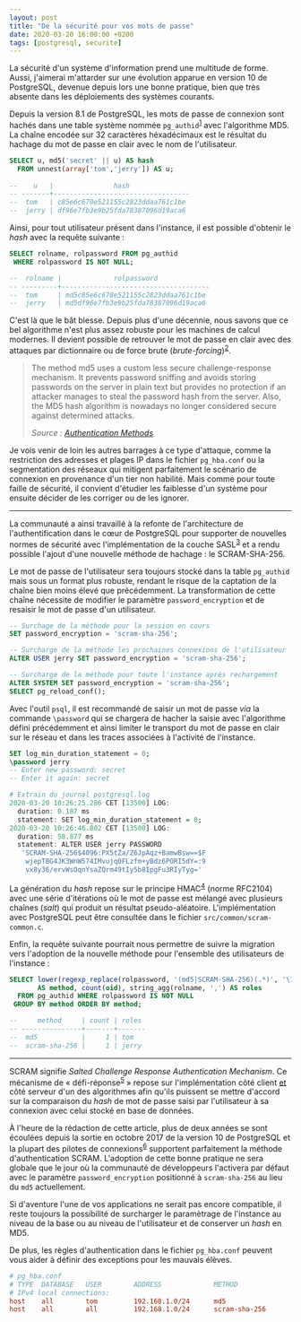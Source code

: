 ```yaml
---
layout: post 
title: "De la sécurité pour vos mots de passe"
date: 2020-03-20 16:00:00 +0200
tags: [postgresql, securite]
---
```


La sécurité d'un système d'information prend une multitude de forme. Aussi, j'aimerai m'attarder sur une évolution apparue en version 10 de PostgreSQL, devenue depuis lors une bonne pratique, bien que très absente dans les déploiements des systèmes courants.

<!--more-->

Depuis la version 8.1 de PostgreSQL, les mots de passe de connexion sont hachés dans une table système nommée `pg_authid`<sup>[1]</sup> avec l'algorithme MD5. La chaîne encodée sur 32 caractères héxadécimaux est le résultat du hachage du mot de passe en clair avec le nom de l'utilisateur.

```sql
SELECT u, md5('secret' || u) AS hash 
  FROM unnest(array['tom','jerry']) AS u;
   
--    u   |               hash               
-- -------+----------------------------------
--  tom   | c85e6c670e521155c2823ddaa761c1be
--  jerry | df96e7fb3e9b25fda78387096d19aca6
```

Ainsi, pour tout utilisateur présent dans l'instance, il est possible d'obtenir le _hash_ avec la requête suivante :

```sql
SELECT rolname, rolpassword FROM pg_authid
 WHERE rolpassword IS NOT NULL;

--  rolname |             rolpassword             
-- ---------+-------------------------------------
--  tom     | md5c85e6c670e521155c2823ddaa761c1be
--  jerry   | md5df96e7fb3e9b25fda78387096d19aca6
```

C'est là que le bât blesse. Depuis plus d'une décennie, nous savons que ce bel algorithme n'est plus assez robuste pour les machines de calcul modernes. Il devient possible de retrouver le mot de passe en clair avec des attaques par dictionnaire ou de force brute (_brute-forcing_)<sup>[2]</sup>.

> The method md5 uses a custom less secure challenge-response mechanism. It prevents password sniffing and avoids storing passwords on the server in plain text but provides no protection if an attacker manages to steal the password hash from the server. Also, the MD5 hash algorithm is nowadays no longer considered secure against determined attacks.
> 
> _Source : [Authentication Methods](https://www.postgresql.org/docs/10/auth-methods.html)_

Je vois venir de loin les autres barrages à ce type d'attaque, comme la restriction des adresses et plages IP dans le fichier `pg_hba.conf` ou la segmentation des réseaux qui mitigent parfaitement le scénario de connexion en provenance d'un tier non habilité. Mais comme pour toute faille de sécurité, il convient d'étudier les faiblesse d'un système pour ensuite décider de les corriger ou de les ignorer.

[1]: https://www.postgresql.org/docs/current/catalog-pg-authid.html
[2]: https://fr.wikipedia.org/wiki/MD5

---

La communauté a ainsi travaillé à la refonte de l'architecture de l'authentification dans le cœur de PostgreSQL pour supporter de nouvelles normes de sécurité avec l'implémentation de la couche SASL<sup>[3]</sup> et a rendu possible l'ajout d'une nouvelle méthode de hachage : le SCRAM-SHA-256.

Le mot de passe de l'utilisateur sera toujours stocké dans la table `pg_authid` mais sous un format plus robuste, rendant le risque de la captation de la chaîne bien moins élevé que précédemment. La transformation de cette chaîne nécessite de modifier le paramètre `password_encryption` et de resaisir le mot de passe d'un utilisateur.

```sql
-- Surchage de la méthode pour la session en cours
SET password_encryption = 'scram-sha-256';

-- Surcharge de la méthode les prochaines connexions de l'utilisateur
ALTER USER jerry SET password_encryption = 'scram-sha-256';

-- Surcharge de la méthode pour toute l'instance après rechargement
ALTER SYSTEM SET password_encryption = 'scram-sha-256';
SELECT pg_reload_conf();
```

Avec l'outil `psql`, il est recommandé de saisir un mot de passe _via_ la commande `\password` qui se chargera de hacher la saisie avec l'algorithme défini précédemment et ainsi limiter le transport du mot de passe en clair sur le réseau et dans les traces associées à l'activité de l'instance.

```sql
SET log_min_duration_statement = 0;
\password jerry
-- Enter new password: secret
-- Enter it again: secret
```

```r
# Extrain du journal postgresql.log
2020-03-20 10:26:25.286 CET [13500] LOG:
  duration: 0.187 ms  
  statement: SET log_min_duration_statement = 0;
2020-03-20 10:26:46.802 CET [13500] LOG:  
  duration: 58.877 ms  
  statement: ALTER USER jerry PASSWORD 
   'SCRAM-SHA-256$4096:PX5tZa/Z6JpAqz+BamwBsw==$F
    wjepTBG4JK3WnW574IMvujq0FLzfm+yBdz6PORI5dY=:9
    vx8y36/ervWsOqnYsaZQrm49tIy5b8IpgFu3RIyTyg='
```

La génération du _hash_ repose sur le principe HMAC<sup>[4]</sup> (norme RFC2104) avec une série d'itérations où le mot de passe est mélangé avec plusieurs chaînes (_salt_) qui produit un résultat pseudo-aléatoire. L'implémentation avec PostgreSQL peut être consultée dans le fichier `src/common/scram-common.c`.

Enfin, la requête suivante pourrait nous permettre de suivre la migration vers l'adoption de la nouvelle méthode pour l'ensemble des utilisateurs de l'instance :

```sql
SELECT lower(regexp_replace(rolpassword, '(md5|SCRAM-SHA-256)(.*)', '\1'))
       AS method, count(oid), string_agg(rolname, ',') AS roles
  FROM pg_authid WHERE rolpassword IS NOT NULL
 GROUP BY method ORDER BY method;

--     method     | count | roles 
-- ---------------+-------+-------
--  md5           |     1 | tom
--  scram-sha-256 |     1 | jerry
```

[3]: https://fr.wikipedia.org/wiki/Simple_Authentication_and_Security_Layer
[4]: https://fr.wikipedia.org/wiki/Keyed-hash_message_authentication_code

---

SCRAM signifie _Salted Challenge Response Authentication Mechanism_. Ce mécanisme de « défi-réponse<sup>[5]</sup> » repose sur l'implémentation côté client <u>et</u> côté serveur d'un des algorithmes afin qu'ils puissent se mettre d'accord sur la comparaison du _hash_ de mot de passe saisi par l'utilisateur à sa connexion avec celui stocké en base de données. 

À l'heure de la rédaction de cette article, plus de deux années se sont écoulées depuis la sortie en octobre 2017 de la version 10 de PostgreSQL et la plupart des pilotes de connexions<sup>[6]</sup> supportent parfaitement la méthode d'authentication SCRAM. L'adoption de cette bonne pratique ne sera globale que le jour où la communauté de développeurs l'activera par défaut avec le paramètre `password_encryption` positionné à `scram-sha-256` au lieu du `md5` actuellement.

Si d'aventure l'une de vos applications ne serait pas encore compatible, il reste toujours la possibilité de surcharger le paramètrage de l'instance au niveau de la base ou au niveau de l'utilisateur et de conserver un _hash_ en MD5. 

De plus, les règles d'authentication dans le fichier `pg_hba.conf` peuvent vous aider à définir des exceptions pour les mauvais élèves.

```ini
# pg_hba.conf
# TYPE  DATABASE   USER        ADDRESS             METHOD
# IPv4 local connections:
host    all        tom         192.168.1.0/24      md5
host    all        all         192.168.1.0/24      scram-sha-256
```

[5]: https://fr.wikipedia.org/wiki/Authentification_d%C3%A9fi-r%C3%A9ponse
[6]: https://wiki.postgresql.org/wiki/List_of_drivers